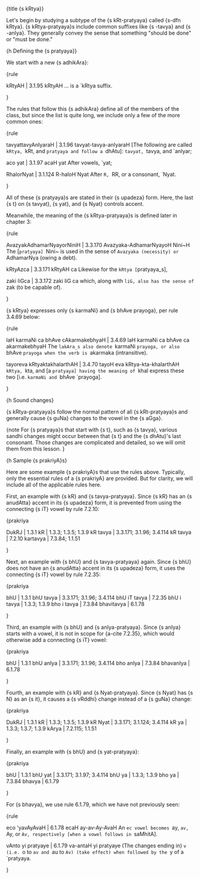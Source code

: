 {title {s kRtya}}

Let's begin by studying a subtype of the {s kRt-pratyaya} called {s-dfn kRtya}.
{s kRtya-pratyaya}s include common suffixes like {s -tavya} and {s -anIya}.
They generally convey the sense that something "should be done" or "must be
done."


{h Defining the {s pratyaya}}

We start with a new {s adhikAra}:

{rule

kRtyAH | 3.1.95
kRtyAH
&hellip; is a `kRtya suffix.

}

The rules that follow this {s adhikAra} define all of the members of the class,
but since the list is quite long, we include only a few of the more common
ones:

{rule

tavyattavyAnIyaraH | 3.1.96
tavyat-tavya-anIyaraH
[The following are called `kRtya, `kRt, and `pratyaya and follow a `dhAtu]:
`tavyat, `tavya, and `anIyar;

aco yat | 3.1.97
acaH yat
After vowels, `yat;

RhalorNyat | 3.1.124
R-haloH Nyat
After `R, `RR, or a consonant, `Nyat.

}

All of these {s pratyaya}s are stated in their {s upadeza} form. Here, the last
{s t} on {s tavyat}, {s yat}, and {s Nyat} controls accent.

Meanwhile, the meaning of the {s kRtya-pratyaya}s is defined later in chapter
3:

{rule

AvazyakAdhamarNyayorNiniH | 3.3.170
Avazyaka-AdhamarNyayoH Nini~H
The [`pratyaya] `Nini~ is used in the sense of `Avazyaka (necessity) or
`AdhamarNya (owing a debt).

kRtyAzca | 3.3.171
kRtyAH ca
Likewise for the `kRtya [`pratyaya_s],

zaki liGca | 3.3.172
zaki liG ca
which, along with `liG, also has the sense of `zak (to be capable of).

}

{s kRtya} expresses only {s karmaNi} and {s bhAve prayoga}, per rule 3.4.69
below:

{rule

laH karmaNi ca bhAve cAkarmakebhyaH | 3.4.69
laH karmaNi ca bhAve ca akarmakebhyaH
The `lakAra_s also denote `karmaNi `prayoga, or also `bhAve `prayoga when the
verb is `akarmaka (intransitive).

tayoreva kRtyaktakhalarthAH | 3.4.70
tayoH eva kRtya-kta-khalarthAH
`kRtya, `kta, and [a `pratyaya] having the meaning of `khal express these two
[i.e. `karmaNi and `bhAve `prayoga].

}


{h Sound changes}

{s kRtya-pratyaya}s follow the normal pattern of all {s kRt-pratyaya}s and
generally cause {s guNa} changes to the vowel in the {s aGga}.

{note
For {s pratyaya}s that start with {s t}, such as {s tavya}, various sandhi
changes might occur between that {s t} and the {s dhAtu}'s last consonant.
Those changes are complicated and detailed, so we will omit them from this
lesson.
}


{h Sample {s prakriyA}s}

Here are some example {s prakriyA}s that use the rules above. Typically, only
the essential rules of a {s prakriyA} are provided. But for clarity, we will
include all of the applicable rules here.

First, an example with {s kR} and {s tavya-pratyaya}. Since {s kR} has an {s
anudAtta} accent in its {s upadeza} form, it is prevented from using the
connecting {s iT} vowel by rule 7.2.10:

{prakriya

DukRJ | 1.3.1
kR | 1.3.3; 1.3.5; 1.3.9
kR tavya | 3.3.171; 3.1.96; 3.4.114
kR tavya | 7.2.10
kartavya | 7.3.84; 1.1.51

}

Next, an example with {s bhU} and {s tavya-pratyaya} again. Since {s bhU} does
not have an {s anudAtta} accent in its {s upadeza} form, it uses the connecting
{s iT} vowel by rule 7.2.35:

{prakriya

bhU | 1.3.1
bhU tavya | 3.3.171; 3.1.96; 3.4.114
bhU iT tavya | 7.2.35
bhU i tavya | 1.3.3; 1.3.9
bho i tavya | 7.3.84
bhavitavya | 6.1.78

}

Third, an example with {s bhU} and {s anIya-pratyaya}. Since {s anIya} starts
with a vowel, it is not in scope for {a-cite 7.2.35}, which would otherwise add
a connecting {s iT} vowel:

{prakriya

bhU | 1.3.1
bhU anIya | 3.3.171; 3.1.96; 3.4.114
bho anIya | 7.3.84
bhavanIya | 6.1.78

}

Fourth, an example with {s kR} and {s Nyat-pratyaya}. Since {s Nyat} has {s N}
as an {s it}, it causes a {s vRddhi} change instead of a {s guNa} change:

{prakriya

DukRJ | 1.3.1
kR | 1.3.3; 1.3.5; 1.3.9
kR Nyat | 3.3.171; 3.1.124; 3.4.114
kR ya | 1.3.3; 1.3.7; 1.3.9
kArya | 7.2.115; 1.1.51

}

Finally, an example with {s bhU} and {s yat-pratyaya}:

{prakriya

bhU | 1.3.1
bhU yat | 3.3.171; 3.1.97; 3.4.114
bhU ya | 1.3.3; 1.3.9
bho ya | 7.3.84
bhavya | 6.1.79

}

For {s bhavya}, we use rule 6.1.79, which we have not previously seen:

{rule

eco 'yavAyAvaH | 6.1.78
ecaH ay-av-Ay-AvaH
An `ec vowel becomes `ay, `av, `Ay, or `Av, respectively [when a vowel follows
in `saMhitA].

vAnto yi pratyaye | 6.1.79
va-antaH yi pratyaye
(The changes ending in) `v (i.e. `o to `av and `au to `Av) (take effect) when
followed by the `y of a `pratyaya.

}
